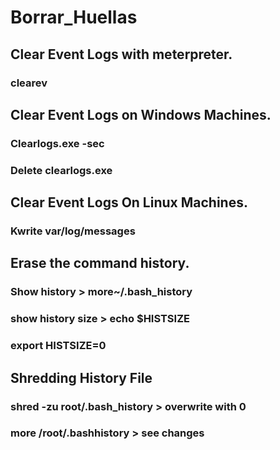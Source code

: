 # Borrar_Huellas

## Clear Event Logs with meterpreter.
### clearev

## Clear Event Logs on Windows Machines.
### Clearlogs.exe -sec
### Delete clearlogs.exe

## Clear Event Logs On Linux Machines.
### Kwrite var/log/messages

## Erase the command history.
### Show history > more~/.bash_history
### show history size > echo $HISTSIZE
### export HISTSIZE=0

## Shredding History File
### shred -zu root/.bash_history > overwrite with 0
### more /root/.bashhistory > see changes
